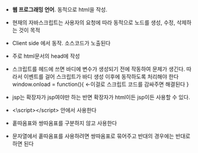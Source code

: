 - **웹 프로그래밍 언어**. 동적으로 html을 작성.
- 현재의 자바스크립트는 사용자의 요청에 따라 동적으로 노드를 생성, 수정, 삭제하는 것이 목적

- Client side 에서 동작. 소스코드가 노출된다
- 주로 html문서의 head에 작성
- 스크립트를 헤드에 쓰면 바디에 변수가 생성되기 전에 작동하여 문제가 생긴다. 따라서 이벤트를 걸어 스크립트가 바디 생성 이후에 동작하도록 처리해야 한다
	window.onload = function(){          ←이걸로 스크립트 코드를 감싸주면 해결된다
	}

- jsp는 확장자가 jsp여야만 하는 반면 확장자가 html이든 jsp이든 사용할 수 있다.
- <\script><\/script> 안에서 사용한다


- 홑따옴표와 쌍따옴표를 구분하지 않고 사용한다
- 문자열에서 홑따옴표를 사용하려면 쌍따옴표로 묶어주고 반대의 경우에는 반대로 하면 된다